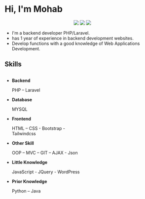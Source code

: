 <h1>Hi, I'm Mohab</h1>
<p align="center">
  <span>
    <a href="https://www.linkedin.com/in/mohab-mamdouh-9307a57b/"><img src="https://img.shields.io/badge/LinkedIn-0077B5?style=for-the-badge&logo=linkedin&logoColor=white"/></a>
  </span>
  <span>
    <a href="http://mohablog.herokuapp.com/"><img src="https://img.shields.io/badge/mySite-red?style=for-the-badge&logo=appveyor&logoColor=white"/></a>
  </span>
  <span>
    <a href="https://www.behance.net/mohabmamdouh22"><img src="https://img.shields.io/badge/-Behance-blue?style=for-the-badge&logo=behance&logoColor=white"/></a>
  </span>
</p>

<div>
  <ul>
    <li>I'm a backend developer PHP/Laravel.</li>
    <li>has 1 year of experience in backend development websites.</li>
    <li>Develop functions with a good knowledge of Web Applications Development.</li>
  </ul>
</div>

<div>
  <h2>Skills</h2>
  <ul style="float: left; width: 50%;">
    <li>
      <b>Backend</b><br>
      <p>PHP – Laravel</p>
    </li>
    <li>
      <b>Database</b><br>
      <p>MYSQL</p>
    </li>
    <li>
      <b>Frontend</b><br>
      <p>HTML – CSS - Bootstrap - Tailwindcss</p>
    </li>
    <li>
      <b>Other Skill</b><br>
      <p>OOP – MVC – GIT – AJAX - Json</p>
    </li>
    <li>
      <b>Little Knowledge</b><br>
      <p>JavaScript - JQuery - WordPress</p>
    </li>
    <li>
      <b>Prior Knowledge</b><br>
      <p>Python – Java </p>
    </li>
  </ul>
</div>
